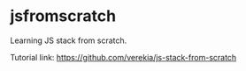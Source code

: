 # jsfromscratch
Learning JS stack from scratch.

Tutorial link: https://github.com/verekia/js-stack-from-scratch
